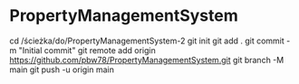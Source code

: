 # PropertyManagementSystem
cd /ścieżka/do/PropertyManagementSystem-2
git init
git add .
git commit -m "Initial commit"
git remote add origin https://github.com/pbw78/PropertyManagementSystem.git
git branch -M main
git push -u origin main

